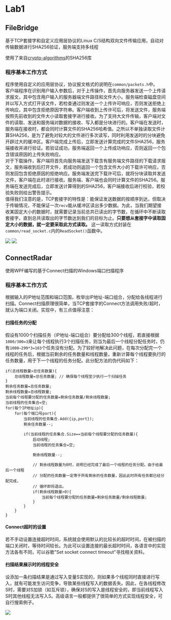 # Lab1
## FileBridge
基于TCP套接字和自定义应用层协议的Linux C/S结构双向文件传输应用，自动对传输数据进行SHA256验证，服务端支持多线程  

使用了来自[crypto-algorithms](https://github.com/B-Con/crypto-algorithms)的SHA256库  
### 程序基本工作方式
程序使用自定义的应用层协议，协议报文格式的说明在`common/packets.h`中。  
客户端程序在识别用户输入参数后，对于上传操作，首先向服务器发送一个上传请求报文，其中包含用户输入的服务器端文件路径和文件大小。服务端检查磁盘空间并以写入方式打开该文件，若检查通过则发送一个上传许可响应，否则发送拒绝上传响应，其中包含拒绝原因字符串。客户端收到上传许可后，将发送文件，服务端按照先前收到的文件大小读取套接字进行接收。为了支持大文件传输，客户端对文件的读取、发送和服务端对数据的接收、写入都是分块进行的。客户端在发送时，服务端在接收时，都会同时计算文件的SHA256哈希值。之所以不单独读取文件计算SHA256，是为了避免对较大的文件进行多次读写，同时利用发送时的分块避免开辟过大的缓冲区。客户端完成上传后，立即发送计算完成的文件SHA256，服务端接收并进行验证。若验证成功，服务端返回一个上传成功响应，否则返回一个包含错误原因的上传失败响应。  
对于下载操作，客户端将首先向服务端发送下载含有服务端文件路径的下载请求报文，服务端收到后打开文件，若成功则返回一个包含文件大小的下载许可响应，否则发回包含拒绝原因的拒绝响应。服务端发送完下载许可后，就将分块读取并发送文件，客户端在此时进行接收。服务端、客户端也会同时计算文件的SHA256。服务端在发送完成后，立即发送计算得到的SHA256，客户端接收后进行校验，若校验失败则给出警告提示。  
值得我们注意的是，TCP套接字的特性是：能保证发送数据的按顺序到达，但取决于传输情况，不能保证一次`recv`能从缓冲区读出多少数据。为此，当我们期望接收某固定大小的数据时，就需要记录当前总共已读出的字节数，在循环中不断读取套接字，直到总共读取出的字节数达到我们的目标为止。**只要想从套接字中读取固定大小的数据，就一定要采取此方式读取。** 这一读取方式封装在`common/read_socket.c`内的`ReadSocket()`函数中。

<image src="https://github.com/ErnestThePoet/NetworkSecurityLabs/blob/master/Lab1/file-bridge-usage.png"/>

<image src="https://github.com/ErnestThePoet/NetworkSecurityLabs/blob/master/Lab1/file-bridge.png"/>

## ConnectRadar
使用WPF编写的基于Connect扫描的Windows端口扫描程序  
### 程序基本工作方式
根据输入的IP地址范围和端口范围，枚举出IP地址-端口组合，分配给各线程进行扫描。Connect扫描原理很简单，当TCP套接字的Connect方法调用失败/超时，就认为端口关闭。实现中，有三点值得注意：
#### 扫描任务的分配
假设有1000个扫描任务（IP地址-端口组合）要分配给300个线程，若直接根据`1000/300=3`来让每个线程执行3个扫描任务，则当为最后一个线程分配任务时，仍有`1000—299*3=103`个任务没有分配。为了较好地解决此问题，在每次分配完一个线程的任务后，根据当前剩余的任务数量和线程数量，重新计算每个线程要执行的任务数量，用于下一个线程的任务分配。此分配方法的伪代码如下：
```
if(总线程数量>总任务数量){
    总线程数量=总任务数量; // 确保每个线程至少执行一个扫描任务
}
剩余任务数量=总任务数量;
剩余线程数量=总线程数量;
当前每个线程要分配的任务数量=剩余任务数量/剩余线程数量;
当前线程的任务集合=空;
for(每个IP地址ip){
    for(每个端口号port){
        当前线程的任务集合.Add({ip,port});
        剩余任务数量--;
        
        if(当前线程的任务集合.Size==当前每个线程要分配的任务数量){
            启动线程;
            当前线程的任务集合=空;
            
            剩余线程数量--;
            
            // 剩余线程数量为0时，说明已经完成了最后一个线程的任务分配。由于给最后一个线程
            // 分配的任务数量一定等于所有剩余的任务数量，因此此时所有任务都已经分配完成，
            // 循环即将退出。
            if(剩余线程数量>0){
                当前每个线程要分配的任务数量=剩余任务数量/剩余线程数量;
            }
        }
    }
}
```
#### Connect超时的设置
若不手动设置连接超时时间，系统就会使用默认的比较长的超时时间，在被扫描的端口关闭时，等待时间较长。为此可以设置连接的最长超时时间，各语言中的实现方法各有不同，可以谷歌"Set socket connect timeout"寻找相关资料。

#### 扫描结果展示时的线程安全
设添加一条扫描结果是通过写入变量S实现的，则如果多个线程同时直接进行写入，就有可能发生访问竞争，导致某些线程写入的数据丢失。因此，在各线程修改S时，需要对S加锁（如互斥锁），确保对S的写入是线程安全的，即当前线程写入S时其他线程无法写入S。高级语言一般都提供了很简单的方式实现线程安全，可自行搜索例子。

<image src="https://github.com/ErnestThePoet/NetworkSecurityLabs/blob/master/Lab1/connect-radar.png"/>
